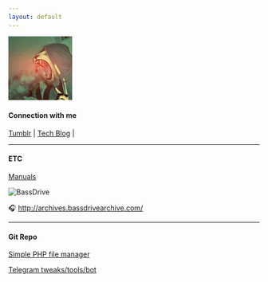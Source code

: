```yaml
---
layout: default
---
```


![Logo](/assets/images/logo_tmblr.jpeg)

#### Сonnection with me

[<i class="fa fa-tumblr-square fa-lg" aria-hidden="true"></i> Tumblr](https://patap.org.ua/) | [<i class="fa fa-wordpress fa-lg" aria-hidden="true"></i> Tech Blog](http://grishchuk.com.ua/) |
* * *


#### ETC

[<i class="fa fa-book fa-lg" aria-hidden="true"></i> Manuals ](https://it.patap.org.ua/)


![BassDrive](https://www.bassdrive.com/images/logo.png)

🎧 http://archives.bassdrivearchive.com/

* * *

#### Git Repo

[Simple PHP file manager](/simple-file-manager/)

[Telegram tweaks/tools/bot](/Telegram-tweaks/)
